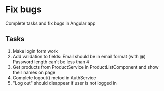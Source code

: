 # Fix bugs
Complete tasks and fix bugs in Angular app

## Tasks

1. Make login form work
1. Add validation to fields:
Email should be in email format (with @)
Password length can't be less than 4
1. Get products from ProductService in ProductListComponent and show their names on page</li>
1. Complete logout() metod in AuthService</li>
1. "Log out" should disappear if user is not logged in</li>